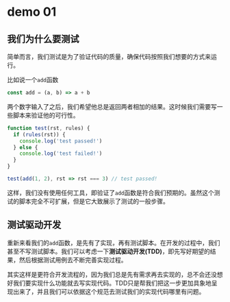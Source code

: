 # demo 01

## 我们为什么要测试
简单而言，我们测试是为了验证代码的质量，确保代码按照我们想要的方式来运行。

比如说一个`add`函数
``` js
const add = (a, b) => a + b
```

两个数字输入了之后，我们希望他总是返回两者相加的结果。这时候我们需要写一些脚本来验证他的可行性。
``` js
function test(rst, rules) {
  if (rules(rst)) {
    console.log('test passed!')
  } else {
    console.log('test failed!')
  }
}

test(add(1, 2), rst => rst === 3) // test passed!
```

这样，我们没有使用任何工具，即验证了`add`函数是符合我们预期的。虽然这个测试的脚本完全不可扩展，但是它大致展示了测试的一般步骤。

## 测试驱动开发

重新来看我们的`add`函数，是先有了实现，再有测试脚本。在开发的过程中，我们甚至不写测试脚本。我们可以考虑一下**测试驱动开发(TDD)**，即先写好期望的结果，然后根据测试用例去不断完善实现过程。

其实这样是更符合开发流程的，因为我们总是先有需求再去实现的，总不会还没想好我们要实现什么功能就去写实现代码。TDD只是帮我们把这一步更加具象地呈现出来了，并且我们可以依据这个规范去测试我们的实现代码哪里有问题。